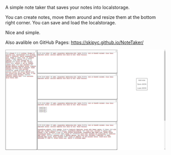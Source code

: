 A simple note taker that saves your notes into localstorage.

You can create notes, move them around and resize them at the bottom right corner. You can save and load the localstorage.

Nice and simple.

Also avalible on GitHub Pages: https://skipyc.github.io/NoteTaker/

![](./example.png)